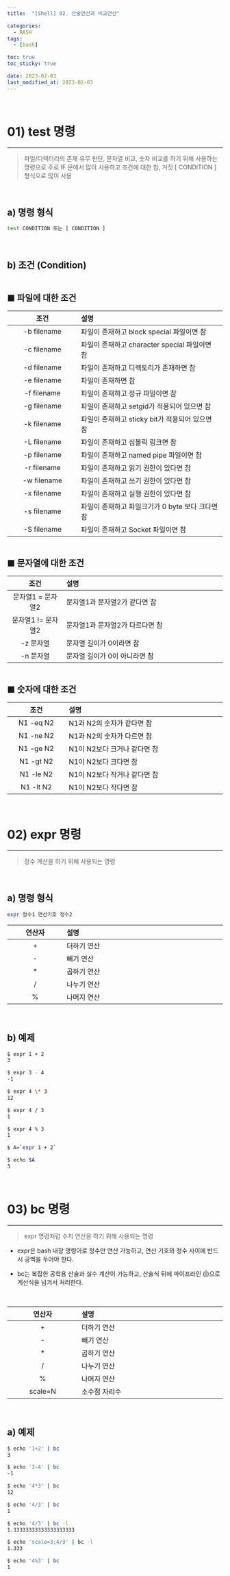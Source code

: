 ```yaml
---
title:  "[Shell] 02. 산술연산과 비교연산" 

categories:
  - BASH
tags:
  - [bash]

toc: true
toc_sticky: true

date: 2023-02-03
last_modified_at: 2023-02-03
---
```

<br>

# 01) test 명령
---

<style>
table {
    font-size: 12pt;
}
table th:first-of-type {
    width: 5%;
}
table th:nth-of-type(2) {
    width: 15%;
}
table th:nth-of-type(3) {
    width: 50%;
}
table th:nth-of-type(4) {
    width: 30%;
}
big {
    font-size: 15pt;
}
</style>

> 파일/디렉터리의 존재 유무 판단, 문자열 비교, 숫자 비교를 하기 위해 사용하는 명령으로 주로 IF 문에서 많이 사용하고 조건에 대한 참, 거짓  [ CONDITION ] 형식으로 많이 사용

<br>

## a) 명령 형식

```bash
test CONDITION 또는 [ CONDITION ]
```

<br>

## b) 조건 (Condition)

<br>

<big> **■ 파일에 대한 조건** </big>

|조건|설명|
|:---:|:---|
|-b filename|파일이 존재하고 block special 파일이면 참|
|-c filename|파일이 존재하고 character special 파일이면 참|
|-d filename|파일이 존재하고 디렉토리가 존재하면 참|
|-e filename|파일이 존재하면 참|
|-f filename|파일이 존재하고 정규 파일이면 참|
|-g filename|파일이 존재하고 setgid가 적용되어 있으면 참|
|-k filename|파일이 존재하고 sticky bit가 적용되어 있으면 참|
|-L filename|파일이 존재하고 심볼릭 링크면 참|
|-p filename|파일이 존재하고 named pipe 파일이면 참|
|-r filename|파일이 존재하고 읽기 권한이 있다면 참|
|-w filename|파일이 존재하고 쓰기 권한이 있다면 참|
|-x filename|파일이 존재하고 실행 권한이 있다면 참|
|-s filename|파일이 존재하고 파일크기가 0 byte 보다 크다면 참|
|-S filename|파일이 존재하고 Socket 파일이면 참|

<br>

<big> **■ 문자열에 대한 조건** </big>

|조건|설명|
|:---:|:---|
|문자열1 = 문자열2|문자열1과 문자열2가 같다면 참|
|문자열1 != 문자열2|문자열1과 문자열2가 다르다면 참|
|-z 문자열|문자열 길이가 0이라면 참|
|-n 문자열|문자열 길이가 0이 아니라면 참|

<br>

<big> **■ 숫자에 대한 조건** </big>

|조건|설명|
|:---:|:---|
|N1 -eq N2|N1과 N2의 숫자가 같다면 참|
|N1 -ne N2|N1과 N2의 숫자가 다르면 참|
|N1 -ge N2|N1이 N2보다 크거나 같다면 참|
|N1 -gt N2|N1이 N2보다 크다면 참|
|N1 -le N2|N1이 N2보다 작거나 같다면 참|
|N1 -lt N2|N1이 N2보다 작다면 참|

<br>

# 02) expr 명령
---

> 정수 계산을 하기 위해 사용되는 명령

<br>

## a) 명령 형식

```bash
expr 정수1 연산기호 정수2
```

|연산자|설명|
|:---:|:---|
|+|더하기 연산|
|-|빼기 연산|
|\*|곱하기 연산|
|/|나누기 연산|
|%|나머지 연산|

<br>

## b) 예제

```bash
$ expr 1 + 2
3

$ expr 3 - 4
-1

$ expr 4 \* 3
12

$ expr 4 / 3
1

$ expr 4 % 3
1

$ A=`expr 1 + 2`

$ echo $A
3
```

<br>

# 03) bc 명령
---

> expr 명령처럼 수치 연산을 하기 위해 사용되는 명령

+ expr은 bash 내장 명령어로 정수만 연산 가능하고, 연산 기호와 정수 사이에 반드시 공백을 두어야 한다.

+ bc는 복잡한 공학용 산술과 실수 계산이 가능하고, 산술식 뒤에 파이프라인 (\|)으로 계산식을 넘겨서 처리한다.

<br>

|연산자|설명|
|:---:|:---|
|+|더하기 연산|
|-|빼기 연산|
|\*|곱하기 연산|
|/|나누기 연산|
|%|나머지 연산|
|scale=N|소수점 자리수|

<br>

## a) 예제

```bash
$ echo '1+2' | bc
3

$ echo '3-4' | bc
-1

$ echo '4*3' | bc
12

$ echo '4/3' | bc
1

$ echo '4/3' | bc -l
1.33333333333333333333

$ echo 'scale=3;4/3' | bc -l
1.333

$ echo '4%3' | bc
1
```